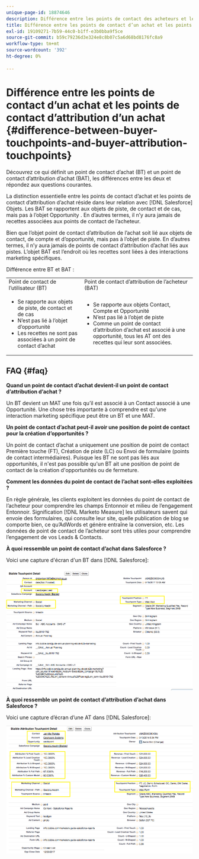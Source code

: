 ```yaml
---
unique-page-id: 18874646
description: Différence entre les points de contact des acheteurs et les points de contact d’attribution des acheteurs - [!DNL Marketo Measure] - Documentation du produit
title: Différence entre les points de contact d’un achat et les points de contact d’attribution d’un achat
exl-id: 19109271-7b59-44c0-b1ff-e3b0bba9f5ce
source-git-commit: b59c79236d3e324e8c8b07c5a6d68bd8176fc8a9
workflow-type: tm+mt
source-wordcount: '392'
ht-degree: 0%

---
```


# Différence entre les points de contact d’un achat et les points de contact d’attribution d’un achat {#difference-between-buyer-touchpoints-and-buyer-attribution-touchpoints}

Découvrez ce qui définit un point de contact d’achat (BT) et un point de contact d’attribution d’achat (BAT), les différences entre les deux et répondez aux questions courantes.

La distinction essentielle entre les points de contact d’achat et les points de contact d’attribution d’achat réside dans leur relation avec [!DNL Salesforce] Objets. Les BAT se rapportent aux objets de piste, de contact et de cas, mais pas à l’objet Opportunity . En d’autres termes, il n’y aura jamais de recettes associées aux points de contact de l’acheteur.

Bien que l’objet point de contact d’attribution de l’achat soit lié aux objets de contact, de compte et d’opportunité, mais pas à l’objet de piste. En d’autres termes, il n’y aura jamais de points de contact d’attribution d’achat liés aux pistes. L’objet BAT est l’endroit où les recettes sont liées à des interactions marketing spécifiques.

Différence entre BT et BAT :

<table> 
 <colgroup> 
  <col> 
  <col> 
 </colgroup> 
 <tbody> 
  <tr> 
   <td>Point de contact de l’utilisateur (BT)</td> 
   <td>Point de contact d’attribution de l’acheteur (BAT)</td> 
  </tr> 
  <tr> 
   <td> 
    <ul> 
     <li>Se rapporte aux objets de piste, de contact et de cas</li> 
     <li>N’est pas lié à l’objet d’opportunité</li> 
     <li>Les recettes ne sont pas associées à un point de contact d’achat</li> 
    </ul></td> 
   <td> 
    <ul> 
     <li>Se rapporte aux objets Contact, Compte et Opportunité</li> 
     <li>N’est pas lié à l’objet de piste</li> 
     <li>Comme un point de contact d’attribution d’achat est associé à une opportunité, tous les AT ont des recettes qui leur sont associées.</li> 
    </ul></td> 
  </tr> 
 </tbody> 
</table>

## FAQ {#faq}

**Quand un point de contact d’achat devient-il un point de contact d’attribution d’achat ?**

Un BT devient un MAT une fois qu’il est associé à un Contact associé à une Opportunité. Une chose très importante à comprendre est qu&#39;une interaction marketing spécifique peut être un BT et une MAT.

**Un point de contact d’achat peut-il avoir une position de point de contact pour la création d’opportunités ?**

Un point de contact d’achat a uniquement une position de point de contact Première touche (FT), Création de piste (LC) ou Envoi de formulaire (points de contact intermédiaires). Puisque les BT ne sont pas liés aux opportunités, il n&#39;est pas possible qu&#39;un BT ait une position de point de contact de la création d&#39;opportunités ou de fermeture.

**Comment les données du point de contact de l’achat sont-elles exploitées ?**

En règle générale, les clients exploitent les données du point de contact de l’acheteur pour comprendre les champs Entonnoir et milieu de l’engagement Entonnoir. Signification [!DNL Marketo Measure] les utilisateurs savent qui envoie des formulaires, qui consulte leur site, quelle publication de blog se comporte bien, ce qu’AdWords et génère entraîne la conversion, etc. Les données de point de contact de l’acheteur sont très utiles pour comprendre l’engagement de vos Leads &amp; Contacts.

**À quoi ressemble un point de contact d’achat dans Salesforce ?**

Voici une capture d&#39;écran d&#39;un BT dans [!DNL Salesforce]:

![](assets/1.png)

**À quoi ressemble un point de contact d’attribution d’achat dans Salesforce ?**

Voici une capture d’écran d’une AT dans [!DNL Salesforce]:

![](assets/2.png)

